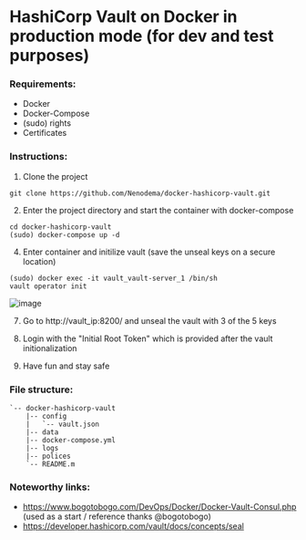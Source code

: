 # HashiCorp Vault on Docker in production mode (for dev and test purposes)

### Requirements:

* Docker
* Docker-Compose
* (sudo) rights
* Certificates

### Instructions:

1) Clone the project
```
git clone https://github.com/Nenodema/docker-hashicorp-vault.git
```
2) Enter the project directory and start the container with docker-compose
```
cd docker-hashicorp-vault
(sudo) docker-compose up -d
```
4) Enter container and initilize vault (save the unseal keys on a secure location)
```
(sudo) docker exec -it vault_vault-server_1 /bin/sh
vault operator init
```
![image](https://user-images.githubusercontent.com/33698556/212346090-229f6778-811a-46ee-8cf0-1688685cf548.png)

7) Go to http://vault_ip:8200/ and unseal the vault with 3 of the 5 keys

8) Login with the "Initial Root Token" which is provided after the vault initionalization

9) Have fun and stay safe

### File structure:

```
`-- docker-hashicorp-vault
    |-- config
    |   `-- vault.json
    |-- data
    |-- docker-compose.yml
    |-- logs
    |-- polices
    `-- README.m
```
### Noteworthy links:

* https://www.bogotobogo.com/DevOps/Docker/Docker-Vault-Consul.php (used as a start / reference thanks @bogotobogo)
* https://developer.hashicorp.com/vault/docs/concepts/seal

